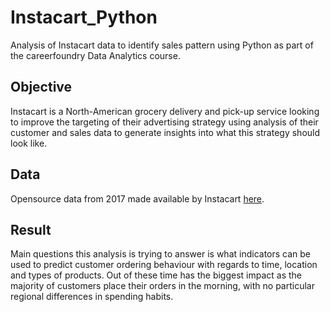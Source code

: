 # Instacart_Python

Analysis of Instacart data to identify sales pattern using Python as part of the careerfoundry Data Analytics course. 

## Objective
Instacart is a North-American grocery delivery and pick-up service looking to improve the targeting of their advertising strategy using analysis of their customer and sales data to generate insights into what this strategy should look like.

## Data
Opensource data from 2017 made available by Instacart [here](https://www.instacart.com/datasets/grocery-shopping-2017).

## Result
Main questions this analysis is trying to answer is what indicators can be used to predict customer ordering behaviour with regards to time, location and types of products. Out of these time has the biggest impact as the majority of customers place their orders in the morning, with no particular regional differences in spending habits. 

